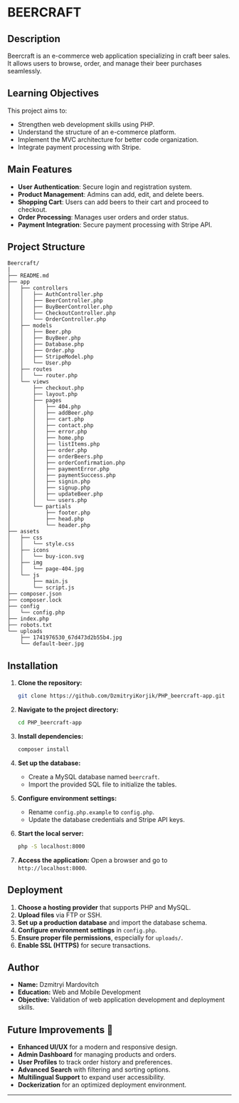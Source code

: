 # BEERCRAFT

## Description

Beercraft is an e-commerce web application specializing in craft beer sales. It allows users to browse, order, and manage their beer purchases seamlessly.

## Learning Objectives

This project aims to:
- Strengthen web development skills using PHP.
- Understand the structure of an e-commerce platform.
- Implement the MVC architecture for better code organization.
- Integrate payment processing with Stripe.

## Main Features

- **User Authentication**: Secure login and registration system.
- **Product Management**: Admins can add, edit, and delete beers.
- **Shopping Cart**: Users can add beers to their cart and proceed to checkout.
- **Order Processing**: Manages user orders and order status.
- **Payment Integration**: Secure payment processing with Stripe API.

## Project Structure

```
Beercraft/
|
├── README.md
├── app
│   ├── controllers
│   │   ├── AuthController.php
│   │   ├── BeerController.php
│   │   ├── BuyBeerController.php
│   │   ├── CheckoutController.php
│   │   └── OrderController.php
│   ├── models
│   │   ├── Beer.php
│   │   ├── BuyBeer.php
│   │   ├── Database.php
│   │   ├── Order.php
│   │   ├── StripeModel.php
│   │   └── User.php
│   ├── routes
│   │   └── router.php
│   └── views
│       ├── checkout.php
│       ├── layout.php
│       ├── pages
│       │   ├── 404.php
│       │   ├── addBeer.php
│       │   ├── cart.php
│       │   ├── contact.php
│       │   ├── error.php
│       │   ├── home.php
│       │   ├── listItems.php
│       │   ├── order.php
│       │   ├── orderBeers.php
│       │   ├── orderConfirmation.php
│       │   ├── paymentError.php
│       │   ├── paymentSuccess.php
│       │   ├── signin.php
│       │   ├── signup.php
│       │   ├── updateBeer.php
│       │   └── users.php
│       └── partials
│           ├── footer.php
│           ├── head.php
│           └── header.php
├── assets
│   ├── css
│   │   └── style.css
│   ├── icons
│   │   └── buy-icon.svg
│   ├── img
│   │   └── page-404.jpg
│   └── js
│       ├── main.js
│       └── script.js
├── composer.json
├── composer.lock
├── config
│   └── config.php
├── index.php
├── robots.txt
└── uploads
    ├── 1741976530_67d473d2b55b4.jpg
    └── default-beer.jpg
```

## Installation

1. **Clone the repository:**
   ```bash
   git clone https://github.com/DzmitryiKorjik/PHP_beercraft-app.git
   ```

2. **Navigate to the project directory:**
   ```bash
   cd PHP_beercraft-app
   ```

3. **Install dependencies:**
   ```bash
   composer install
   ```

4. **Set up the database:**
   - Create a MySQL database named `beercraft`.
   - Import the provided SQL file to initialize the tables.

5. **Configure environment settings:**
   - Rename `config.php.example` to `config.php`.
   - Update the database credentials and Stripe API keys.

6. **Start the local server:**
   ```bash
   php -S localhost:8000
   ```

7. **Access the application:**
   Open a browser and go to `http://localhost:8000`.

## Deployment

1. **Choose a hosting provider** that supports PHP and MySQL.
2. **Upload files** via FTP or SSH.
3. **Set up a production database** and import the database schema.
4. **Configure environment settings** in `config.php`.
5. **Ensure proper file permissions**, especially for `uploads/`.
6. **Enable SSL (HTTPS)** for secure transactions.

## Author

- **Name:** Dzmitryi Mardovitch
- **Education:** Web and Mobile Development
- **Objective:** Validation of web application development and deployment skills.

## Future Improvements 🚀

- **Enhanced UI/UX** for a modern and responsive design.
- **Admin Dashboard** for managing products and orders.
- **User Profiles** to track order history and preferences.
- **Advanced Search** with filtering and sorting options.
- **Multilingual Support** to expand user accessibility.
- **Dockerization** for an optimized deployment environment.

---

